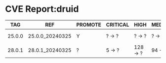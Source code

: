 # CVE Report:druid
|  TAG   |       REF       | PROMOTE | CRITICAL |   HIGH   | MEDIUM  |   LOW   | UNKNOWN |
|--------|-----------------|---------|----------|----------|---------|---------|---------|
| 25.0.0 | 25.0.0_20240325 | Y       | ? -> ?   | ? -> ?   | ? -> ?  | ? -> ?  | ? -> ?  |
| 28.0.1 | 28.0.1_20240325 | ?       | 5 -> ?   | 128 -> ? | 94 -> ? | 30 -> ? | 0 -> ?  |
